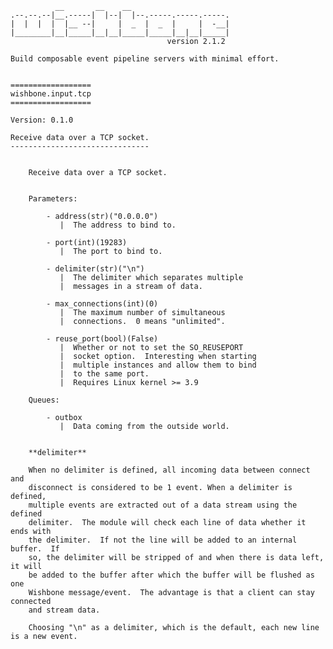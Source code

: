               __       __    __
    .--.--.--|__.-----|  |--|  |--.-----.-----.-----.
    |  |  |  |  |__ --|     |  _  |  _  |     |  -__|
    |________|__|_____|__|__|_____|_____|__|__|_____|
                                       version 2.1.2

    Build composable event pipeline servers with minimal effort.


    ==================
    wishbone.input.tcp
    ==================

    Version: 0.1.0

    Receive data over a TCP socket.
    -------------------------------


        Receive data over a TCP socket.


        Parameters:

            - address(str)("0.0.0.0")
               |  The address to bind to.

            - port(int)(19283)
               |  The port to bind to.

            - delimiter(str)("\n")
               |  The delimiter which separates multiple
               |  messages in a stream of data.

            - max_connections(int)(0)
               |  The maximum number of simultaneous
               |  connections.  0 means "unlimited".

            - reuse_port(bool)(False)
               |  Whether or not to set the SO_REUSEPORT
               |  socket option.  Interesting when starting
               |  multiple instances and allow them to bind
               |  to the same port.
               |  Requires Linux kernel >= 3.9

        Queues:

            - outbox
               |  Data coming from the outside world.


        **delimiter**

        When no delimiter is defined, all incoming data between connect and
        disconnect is considered to be 1 event. When a delimiter is defined,
        multiple events are extracted out of a data stream using the defined
        delimiter.  The module will check each line of data whether it ends with
        the delimiter.  If not the line will be added to an internal buffer.  If
        so, the delimiter will be stripped of and when there is data left, it will
        be added to the buffer after which the buffer will be flushed as one
        Wishbone message/event.  The advantage is that a client can stay connected
        and stream data.

        Choosing "\n" as a delimiter, which is the default, each new line is a new event.


